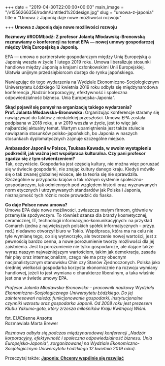 +++
date = "2019-04-30T22:00:00+00:00"
main_image = "/v1556266356/rodm/Untitled%20design.jpg"
slug = "umowa-z-japonia"
title = "Umowa z Japonią daje nowe możliwości rozwoju"

+++
**Umowa z Japonią daje nowe możliwości rozwoju**

**Rozmowy #RODMŁódź: Z profesor Jolantą Młodawską-Bronowską rozmawiamy o konferencji na temat EPA — nowej umowy gospodarczej między Unią Europejską a Japonią.**

EPA — umowa o partnerstwie gospodarczym między Unią Europejską a Japonią weszła w życie 1 lutego 2019 roku. Umowa liberalizuje stosunki handlowe między Japonią a krajami członkowskimi Unii Europejskiej. Ułatwia unijnym przedsiębiorcom dostęp do rynku japońskiego.

Nawiązując do tego wydarzenia na Wydziale Ekonomiczno-Socjologicznym Uniwersytetu Łódzkiego 12 kwietnia 2019 roku odbyła się międzynarodowa konferencja „Nadzór korporacyjny, efektywność i społeczna odpowiedzialność biznesu. Unia Europejska-Japonia".

**Skąd pojawił się pomysł na organizację takiego wydarzenia?  
Prof. Jolanta Młodawska-Bronowska:** Organizując konferencje staramy się nawiązywać do faktów z niedalekiej przeszłości. Umowa EPA została podpisana w 2018 roku, a w 2019 weszła w życie, jest to więc jak najbardziej aktualny temat. Wartym upamiętnienia jest także stulecie nawiązania stosunków polsko-japońskich, bo Japonia w naszych stosunkach dyplomatycznych zajmuje szczególne miejsce.

**Ambasador Japonii w Polsce, Tsukasa Kawada, w swoim wystąpieniu podkreślił, jak ważna jest współpraca kulturalna. Czy pani profesor zgadza się z tym stwierdzeniem?**  
Tak, oczywiście. Gospodarka jest częścią kultury, nie można więc poruszać się w świecie gospodarki, nie znając kultury danego kraju. Kiedyś mówiło się o tak zwanej globalnej wiosce, ale ta teoria się nie sprawdziła. Szczególnie w przypadku krajów o tak różnym systemie społeczno-gospodarczym, tak odmiennych pod względem historii oraz wyznawanych norm etycznych i utrzymywanych standardów jak Polska i Japonia, nieznajomość tych różnic może prowadzić do fiaska.

**Co daje Polsce nowa umowa?**  
Umowa EPA daje nowe możliwości, zwłaszcza małym firmom, głównie w przemyśle spożywczym. To również szansa dla branży kosmetycznej, ceramicznej, IT, technologii informacyjno-komunikacyjnych: na przykład Comarch (jedna z największych polskich spółek informatycznych – przyp. red.) niedawno otworzył biuro w Tokio. Współpraca, która ma na celu nie tyle wymianę tego, co się wytworzyło, ale tworzenie nowej wartości, jest z pewnością bardzo cenna, a nowe porozumienie tworzy możliwości dla jej zaistnienia. Jest to porozumienie nie tylko gospodarcze, ale dające także wyraz naszym najważniejszym wartościom, takim jak demokracja, zasada fair play oraz internacjonalizm, czego nie ma przy obecnym nacjonalistycznym stanowisku Chin czy Stanów Zjednoczonych. Polska jako średniej wielkości gospodarka korzysta ekonomicznie na rozwoju wymiany handlowej, jeżeli to jest wymiana o charakterze liberalnym, a taka właśnie jest ona w świetle umowy EPA.

_Profesor Jolanta Młodawska-Bronowska – pracownik naukowy Wydziału Ekonomiczno-Socjologicznego Uniwersytetu Łódzkiego. Do jej zainteresowań należą: funkcjonowanie gospodarki, instytucjonalne czynniki wzrostu oraz gospodarka Japonii. Od 2008 roku jest prezesem Klubu Yakumo-goto, który zrzesza miłośników Kraju Kwitnącej Wiśni._

fot. EU/Etienne Ansotte  
Rozmawiała Marta Brewer

_Rozmowa odbyła się podczas międzynarodowej konferencji „Nadzór korporacyjny, efektywność i społeczna odpowiedzialność biznesu. Unia Europejska-Japonia", zorganizowanej na Wydziale Ekonomiczno-Socjologicznym Uniwersytetu Łódzkiego 12 kwietnia 2019 roku)._

Przeczytaj także: [**Japonia: Chcemy wspólnie się rozwijać**](https://www.rodm-lodz.pl/aktualnosci/dzialania/spotkania/japonia-chcemy-wspolnie-sie-rozwijac/ "https://www.rodm-lodz.pl/aktualnosci/dzialania/spotkania/japonia-chcemy-wspolnie-sie-rozwijac/")